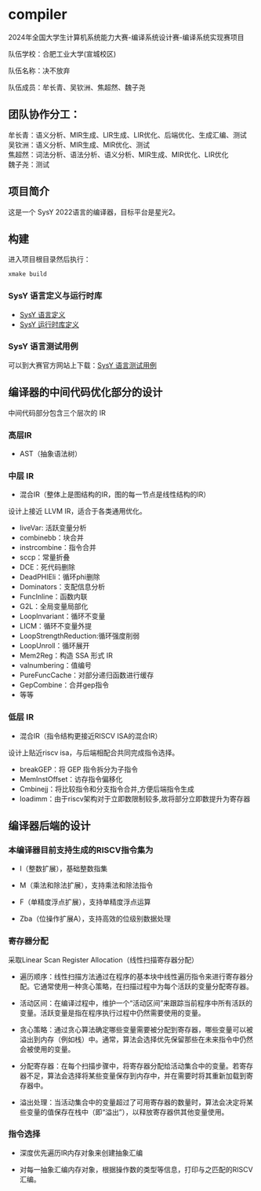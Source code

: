 # compiler
2024年全国大学生计算机系统能力大赛-编译系统设计赛-编译系统实现赛项目

队伍学校：合肥工业大学(宣城校区)

队伍名称：决不放弃

队伍成员：牟长青、吴钦洲、焦超然、魏子尧

## 团队协作分工：
牟长青：语义分析、MIR生成、LIR生成、LIR优化、后端优化、生成汇编、测试  
吴钦洲：语义分析、MIR生成、MIR优化、测试  
焦超然：词法分析、语法分析、语义分析、MIR生成、MIR优化、LIR优化  
魏子尧：测试  
## 项目简介

这是一个 SysY 2022语言的编译器，目标平台是星光2。
## 构建

进入项目根目录然后执行：

```bash
xmake build
```

### SysY 语言定义与运行时库

* [SysY 语言定义](https://gitlab.eduxiji.net/csc1/nscscc/compiler2023/-/blob/master/SysY2022语言定义-V1.pdf)
* [SysY 运行时库定义](https://gitlab.eduxiji.net/csc1/nscscc/compiler2023/-/blob/master/SysY2022运行时库-V1.pdf )

### SysY 语言测试用例

可以到大赛官方网站上下载：[SysY 语言测试用例](https://gitlab.eduxiji.net/csc1/nscscc/compiler2023/-/tree/master/%E5%85%AC%E5%BC%80%E6%A0%B7%E4%BE%8B%E4%B8%8E%E8%BF%90%E8%A1%8C%E6%97%B6%E5%BA%93)

## 编译器的中间代码优化部分的设计

中间代码部分包含三个层次的 IR

### 高层IR

* AST（抽象语法树）

### 中层 IR

* 混合IR（整体上是图结构的IR，图的每一节点是线性结构的IR）

设计上接近 LLVM IR，适合于各类通用优化。

* liveVar: 活跃变量分析
* combinebb：块合并
* instrcombine：指令合并
* sccp：常量折叠
* DCE：死代码删除
* DeadPHIEli：循环phi删除
* Dominators：支配信息分析
* FuncInline：函数内联
* G2L：全局变量局部化
* LoopInvariant：循环不变量
* LICM：循环不变量外提
* LoopStrengthReduction:循环强度削弱
* LoopUnroll：循环展开
* Mem2Reg：构造 SSA 形式 IR
* valnumbering：值编号
* PureFuncCache：对部分递归函数进行缓存
* GepCombine：合并gep指令
* 等等
### 低层 IR

* 混合IR（指令结构更接近RISCV ISA的混合IR）

设计上贴近riscv isa，与后端相配合共同完成指令选择。

* breakGEP：将 GEP 指令拆分为子指令
* MemInstOffset：访存指令偏移化
* Cmbinejj：将比较指令和分支指令合并,方便后端指令生成
* loadimm：由于riscv架构对于立即数限制较多,故将部分立即数提升为寄存器

## 编译器后端的设计

### 本编译器目前支持生成的RISCV指令集为

* I（整数扩展），基础整数指集

* M（乘法和除法扩展），支持乘法和除法指令

* F（单精度浮点扩展），支持单精度浮点运算

* Zba（位操作扩展A），支持高效的位级别数据处理

### 寄存器分配

采取Linear Scan Register Allocation（线性扫描寄存器分配）

* 遍历顺序：线性扫描方法通过在程序的基本块中线性遍历指令来进行寄存器分配。它通常使用一种贪心策略，在扫描过程中为每个活跃的变量分配寄存器。

* 活动区间：在编译过程中，维护一个“活动区间”来跟踪当前程序中所有活跃的变量。活跃变量是指在程序执行过程中仍然需要使用的变量。

* 贪心策略：通过贪心算法确定哪些变量需要被分配到寄存器，哪些变量可以被溢出到内存（例如栈）中。通常，算法会选择优先保留那些在未来指令中仍然会被使用的变量。

* 分配寄存器：在每个扫描步骤中，将寄存器分配给活动集合中的变量。若寄存器不足，算法会选择将某些变量保存到内存中，并在需要时将其重新加载到寄存器中。

* 溢出处理：当活动集合中的变量超过了可用寄存器的数量时，算法会决定将某些变量的值保存在栈中（即“溢出”），以释放寄存器供其他变量使用。

### 指令选择

* 深度优先遍历IR内存对象来创建抽象汇编

* 对每一抽象汇编内存对象，根据操作数的类型等信息，打印与之匹配的RISCV汇编。


